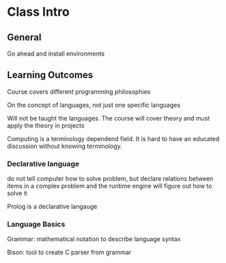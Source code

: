 # Class Intro

## General

Go ahead and install environments 

## Learning Outcomes

Course covers different programming philosophies 

On the concept of languages, not just one specific languages 

Will not be taught the languages. The course will cover theory and must apply the theory in projects

Computing is a terminology dependend field. It is hard to have an educated discussion without knowing terminology.

### Declarative language

do not tell computer how to solve problem, but declare relations between items in a complex problem and the runtime engine will figure out how to solve it 

Prolog is a declarative langauge 

### Language Basics

Grammar: mathematical notation to describe language syntax 

Bison: tool to create C parser from grammar 





